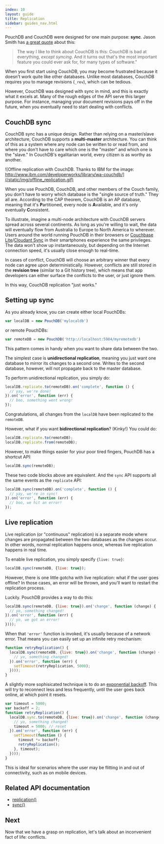 ```yaml
---
index: 10
layout: guide
title: Replication
sidebar: guides_nav.html
---
```


PouchDB and CouchDB were designed for one main purpose: **sync**. Jason Smith has [a great quote](http://nodeup.com/thirtyseven) about this:

> The way I like to think about CouchDB is this: CouchDB is bad at everything, *except syncing*. And it turns out that's the most important feature you could ever ask for, for many types of software."

When you first start using CouchDB, you may become frustrated because it doesn't work quite like other databases. Unlike most databases, CouchDB requires you to manage revisions (`_rev`), which can be tedious.

However, CouchDB was designed with sync in mind, and this is exactly what it excels at. Many of the rough edges of the API serve this larger purpose. For instance, managing your document revisions pays off in the future, when you eventually need to start dealing with conflicts.

CouchDB sync
------

CouchDB sync has a unique design. Rather than relying on a master/slave architecture, CouchDB
supports a **multi-master** architecture. You can think of this as a system where any node can be written to or read from, and where you don't have to care which one is the "master" and which one is the "slave." In CouchDB's egalitarian world, every citizen is as worthy as another.

![Offline replication with CouchDB. Thanks to IBM for the image: http://www.ibm.com/developerworks/library/wa-couchdb/](/static/img/offline_replication.gif)

When you use PouchDB, CouchDB, and other members of the Couch family, you
don't have to worry which database is the "single source of truth." They all are. According to the CAP theorem, CouchDB is an AP database, meaning that it's **P**artitioned, 
every node is **A**vailable, and it's only eventually **C**onsistent.

To illustrate, imagine a multi-node architecture with CouchDB servers spread across several continents. As long as you're willing to wait, the data will eventually flow 
from Australia to Europe to North America to wherever. Users around the world running PouchDB in their browsers or [Couchbase Lite](https://github.com/couchbase/couchbase-lite-ios)/[Cloudant Sync](https://github.com/cloudant/CDTDatastore) in their smartphones experience the 
same privileges. The data won't show up instantaneously, but depending on the Internet connection speed, it's usually close enough to real-time.

In cases of conflict, CouchDB will choose an arbitrary winner that every node can agree upon deterministically. However, conflicts are still stored in the **revision tree** (similar to a Git history tree), which means that app developers can either surface the conflicts to the user, or just ignore them.

In this way, CouchDB replication "just works."

Setting up sync
-----------

As you already know, you can create either local PouchDBs:

```js
var localDB = new PouchDB('mylocaldb')
```

or remote PouchDBs:

```js
var remoteDB = new PouchDB('http://localhost:5984/myremotedb')
```

This pattern comes in handy when you want to share data between the two.

The simplest case is **unidirectional replication**, meaning you just want one database to mirror its changes to a second one. Writes to the second database, however, will not propagate back to the master database.

To perform unidirectional replication, you simply do:

```js
localDB.replicate.to(remoteDB).on('complete', function () {
  // yay, we're done!
}).on('error', function (err) {
  // boo, something went wrong!
});
```

Congratulations, all changes from the `localDB` have been replicated to the `remoteDB`.

However, what if you want **bidirectional replication**? (Kinky!) You could do:

```js
localDB.replicate.to(remoteDB);
localDB.replicate.from(remoteDB);
```

However, to make things easier for your poor tired fingers, PouchDB has a shortcut API:

```js
localDB.sync(remoteDB);
```

These two code blocks above are equivalent. And the `sync` API supports all the same events as the `replicate` API:

```js
localDB.sync(remoteDB).on('complete', function () {
  // yay, we're in sync!
}).on('error', function (err) {
  // boo, we hit an error!
});
```

Live replication
---------

Live replication (or "continuous" replication) is a separate mode where changes are propagated between the two databases as the changes occur. In other words, normal replication happens once, whereas live replication happens in real time.

To enable live replication, you simply specify `{live: true}`:

```js
localDB.sync(remoteDB, {live: true});
```

However, there is one little gotcha with live replication: what if the user goes offline? In those cases, an error will be thrown, and you'll want to restart the replication process.

Luckily. PouchDB provides a way to do this:

```js
localDB.sync(remoteDB, {live: true}).on('change', function (change) {
  // yo, something changed!
}).on('error', function (err) {
  // yo, we got an error!
})));
```

When that `'error'` function is invoked, it's usually because of a network error. That means you can easily set up an infinite retry mechanism:

```js
function retryReplication() {
  localDB.sync(remoteDB, {live: true}).on('change', function (change) {
    // yo, something changed!
  }).on('error', function (err) {
    setTimeout(retryReplication, 5000);
  })));
}
```

A slightly more sophisicated technique is to do an [exponential backoff](https://en.wikipedia.org/wiki/Exponential_backoff). This will try to reconnect less and less frequently, until the user goes back online, at which point it resets.

```js
var timeout = 5000;
var backoff = 2;
function retryReplication() {
  localDB.sync.to(remoteDB, {live: true}).on('change', function (change) {
    // yo, something changed!
    timeout = 5000; // reset
  }).on('error', function (err) {
    setTimeout(function () {
      timeout *= backoff;
      retryReplication();
    }, timeout);
  })));
}
```

This is ideal for scenarios where the user may be flitting in and out of connectivity, such as on mobile devices.

Related API documentation
--------

* [replication()](/api.html#replication)
* [sync()](/api.html#sync)

Next
-------

Now that we have a grasp on replication, let's talk about an inconvenient fact of life: conflicts.